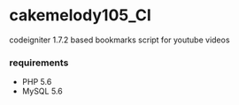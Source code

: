 cakemelody105_CI
================

codeigniter 1.7.2 based bookmarks script for youtube videos

### requirements
+ PHP 5.6
+ MySQL 5.6

